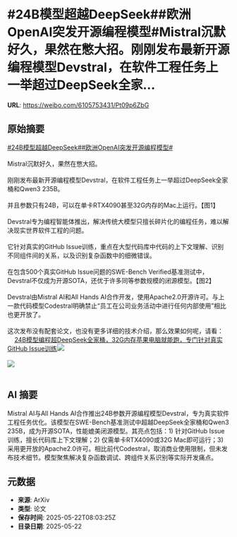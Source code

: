 # #24B模型超越DeepSeek##欧洲OpenAI突发开源编程模型#Mistral沉默好久，果然在憋大招。刚刚发布最新开源编程模型Devstral，在软件工程任务上一举超过DeepSeek全家...

**URL**: https://weibo.com/6105753431/Pt09p6ZbG

## 原始摘要

<a href="https://m.weibo.cn/search?containerid=231522type%3D1%26t%3D10%26q%3D%2324B%E6%A8%A1%E5%9E%8B%E8%B6%85%E8%B6%8ADeepSeek%23&amp;extparam=%2324B%E6%A8%A1%E5%9E%8B%E8%B6%85%E8%B6%8ADeepSeek%23" data-hide=""><span class="surl-text">#24B模型超越DeepSeek#</span></a><a href="https://m.weibo.cn/search?containerid=231522type%3D1%26t%3D10%26q%3D%23%E6%AC%A7%E6%B4%B2OpenAI%E7%AA%81%E5%8F%91%E5%BC%80%E6%BA%90%E7%BC%96%E7%A8%8B%E6%A8%A1%E5%9E%8B%23&amp;extparam=%23%E6%AC%A7%E6%B4%B2OpenAI%E7%AA%81%E5%8F%91%E5%BC%80%E6%BA%90%E7%BC%96%E7%A8%8B%E6%A8%A1%E5%9E%8B%23" data-hide=""><span class="surl-text">#欧洲OpenAI突发开源编程模型#</span></a><br><br>Mistral沉默好久，果然在憋大招。<br><br>刚刚发布最新开源编程模型Devstral，在软件工程任务上一举超过DeepSeek全家桶和Qwen3 235B。<br><br>并且参数只有24B，可以在单卡RTX4090甚至32G内存的Mac上运行。【图1】<br><br>Devstral专为编程智能体推出，解决传统大模型只擅长碎片化的编程任务，难以解决现实世界软件工程的问题。<br><br>它针对真实的GitHub Issue训练，重点在大型代码库中代码的上下文理解、识别不同组件间的关系，以及识别复杂函数中的细微错误。<br><br>在包含500个真实GitHub Issue问题的SWE-Bench Verified基准测试中，Devstral不仅成为开源SOTA，还优于许多同等参数规模的闭源模型。【图2】<br><br>Devstral由Mistral AI和All Hands AI合作开发，使用Apache2.0开源许可。与上一款代码模型Codestral明确禁止“员工在公司业务活动中进行任何内部使用”相比也更开放了。<br><br>这次发布没有配套论文，也没有更多详细的技术介绍，那么效果如何呢，请看：<a href="https://weibo.cn/sinaurl?u=https%3A%2F%2Fmp.weixin.qq.com%2Fs%2F2mVG69W4DmmWOYQc9LaHsA" data-hide=""><span class="url-icon"><img style="width: 1rem;height: 1rem" src="https://h5.sinaimg.cn/upload/2015/09/25/3/timeline_card_small_web_default.png" referrerpolicy="no-referrer"></span><span class="surl-text">24B模型编程超DeepSeek全家桶，32G内存苹果电脑就能跑，专门针对真实GitHub Issue训练</span></a><img style="" src="https://tvax3.sinaimg.cn/large/006Fd7o3gy1i1o9v0xkobj30zk0jitdv.jpg" referrerpolicy="no-referrer"><br><br><img style="" src="https://tvax1.sinaimg.cn/large/006Fd7o3gy1i1o9v1y3i8j30zk0lhtd9.jpg" referrerpolicy="no-referrer"><br><br>

## AI 摘要

Mistral AI与All Hands AI合作推出24B参数开源编程模型Devstral，专为真实软件工程任务优化。该模型在SWE-Bench基准测试中超越DeepSeek全家桶和Qwen3 235B，成为开源SOTA，性能媲美闭源模型。其亮点包括：1) 针对GitHub Issue训练，擅长代码库上下文理解；2) 仅需单卡RTX4090或32G Mac即可运行；3) 采用更开放的Apache2.0许可。相比前代Codestral，取消商业使用限制，但未发布技术细节。模型聚焦解决复杂函数调试、跨组件关系识别等实际开发痛点。

## 元数据

- **来源**: ArXiv
- **类型**: 论文
- **保存时间**: 2025-05-22T08:03:25Z
- **目录日期**: 2025-05-22
